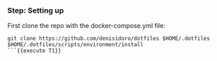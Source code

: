 ### Step: Setting up

First clone the repo with the docker-compose.yml file:
```
git clone https://github.com/denisidoro/dotfiles $HOME/.dotfiles
$HOME/.dotfiles/scripts/environment/install
```{{execute T1}}

